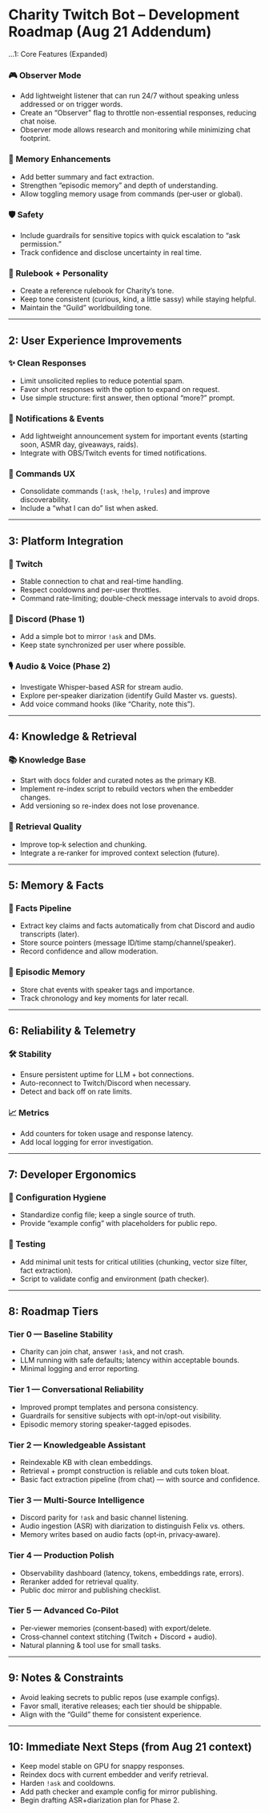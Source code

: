 # Charity Twitch Bot – Development Roadmap (Aug 21 Addendum)
...1: Core Features (Expanded)

### 🎮 Observer Mode
- Add lightweight listener that can run 24/7 without speaking unless addressed or on trigger words.
- Create an “Observer” flag to throttle non-essential responses, reducing chat noise.
- Observer mode allows research and monitoring while minimizing chat footprint.

### 🧠 Memory Enhancements
- Add better summary and fact extraction.
- Strengthen “episodic memory” and depth of understanding.
- Allow toggling memory usage from commands (per‑user or global).

### 🛡️ Safety
- Include guardrails for sensitive topics with quick escalation to “ask permission.”
- Track confidence and disclose uncertainty in real time.

### 🧭 Rulebook + Personality
- Create a reference rulebook for Charity’s tone.
- Keep tone consistent (curious, kind, a little sassy) while staying helpful.
- Maintain the “Guild” worldbuilding tone.

---

## 2: User Experience Improvements

### ✨ Clean Responses
- Limit unsolicited replies to reduce potential spam.
- Favor short responses with the option to expand on request.
- Use simple structure: first answer, then optional “more?” prompt.

### 🔔 Notifications & Events
- Add lightweight announcement system for important events (starting soon, ASMR day, giveaways, raids).
- Integrate with OBS/Twitch events for timed notifications.

### 🧭 Commands UX
- Consolidate commands (`!ask`, `!help`, `!rules`) and improve discoverability.
- Include a “what I can do” list when asked.

---

## 3: Platform Integration

### 🎥 Twitch
- Stable connection to chat and real-time handling.
- Respect cooldowns and per-user throttles.
- Command rate-limiting; double-check message intervals to avoid drops.

### 💬 Discord (Phase 1)
- Add a simple bot to mirror `!ask` and DMs.
- Keep state synchronized per user where possible.

### 🎙️ Audio & Voice (Phase 2)
- Investigate Whisper-based ASR for stream audio.
- Explore per‑speaker diarization (identify Guild Master vs. guests).
- Add voice command hooks (like “Charity, note this”).

---

## 4: Knowledge & Retrieval

### 📚 Knowledge Base
- Start with docs folder and curated notes as the primary KB.
- Implement re-index script to rebuild vectors when the embedder changes.
- Add versioning so re-index does not lose provenance.

### 🔎 Retrieval Quality
- Improve top‑k selection and chunking.
- Integrate a re‑ranker for improved context selection (future).

---

## 5: Memory & Facts

### 🧾 Facts Pipeline
- Extract key claims and facts automatically from chat Discord and audio transcripts (later).
- Store source pointers (message ID/time stamp/channel/speaker).
- Record confidence and allow moderation.

### 📜 Episodic Memory
- Store chat events with speaker tags and importance.
- Track chronology and key moments for later recall.

---

## 6: Reliability & Telemetry

### 🛠️ Stability
- Ensure persistent uptime for LLM + bot connections.
- Auto-reconnect to Twitch/Discord when necessary.
- Detect and back off on rate limits.

### 📈 Metrics
- Add counters for token usage and response latency.
- Add local logging for error investigation.

---

## 7: Developer Ergonomics

### 🔧 Configuration Hygiene
- Standardize config file; keep a single source of truth.
- Provide “example config” with placeholders for public repo.

### 🧪 Testing
- Add minimal unit tests for critical utilities (chunking, vector size filter, fact extraction).
- Script to validate config and environment (path checker).

---

## 8: Roadmap Tiers

### Tier 0 — Baseline Stability
- Charity can join chat, answer `!ask`, and not crash.
- LLM running with safe defaults; latency within acceptable bounds.
- Minimal logging and error reporting.

### Tier 1 — Conversational Reliability
- Improved prompt templates and persona consistency.
- Guardrails for sensitive subjects with opt-in/opt-out visibility.
- Episodic memory storing speaker-tagged episodes.

### Tier 2 — Knowledgeable Assistant
- Reindexable KB with clean embeddings.
- Retrieval + prompt construction is reliable and cuts token bloat.
- Basic fact extraction pipeline (from chat) — with source and confidence.

### Tier 3 — Multi‑Source Intelligence
- Discord parity for `!ask` and basic channel listening.
- Audio ingestion (ASR) with diarization to distinguish Felix vs. others.
- Memory writes based on audio facts (opt‑in, privacy‑aware).

### Tier 4 — Production Polish
- Observability dashboard (latency, tokens, embeddings rate, errors).
- Reranker added for retrieval quality.
- Public doc mirror and publishing checklist.

### Tier 5 — Advanced Co‑Pilot
- Per‑viewer memories (consent‑based) with export/delete.
- Cross‑channel context stitching (Twitch + Discord + audio).
- Natural planning & tool use for small tasks.

---

## 9: Notes & Constraints
- Avoid leaking secrets to public repos (use example configs).
- Favor small, iterative releases; each tier should be shippable.
- Align with the “Guild” theme for consistent experience.

---

## 10: Immediate Next Steps (from Aug 21 context)
- Keep model stable on GPU for snappy responses.
- Reindex docs with current embedder and verify retrieval.
- Harden `!ask` and cooldowns.
- Add path checker and example config for mirror publishing.
- Begin drafting ASR+diarization plan for Phase 2.

